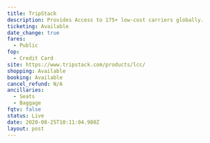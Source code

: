 ```yaml
---
title: TripStack
description: Provides Access to 175+ low-cost carriers globally.
ticketing: Available
date_change: true
fares:
  - Public
fop:
  - Credit Card
site: https://www.tripstack.com/products/lcc/
shopping: Available
booking: Available
cancel_refund: N/A
ancillaries:
  - Seats
  - Baggage
fqtv: false
status: Live
date: 2020-08-25T10:11:04.980Z
layout: post
---
```

